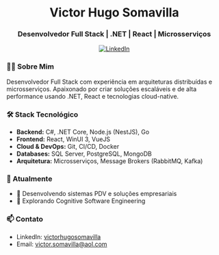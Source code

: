 <h1 align="center">Victor Hugo Somavilla</h1>
<h3 align="center">Desenvolvedor Full Stack | .NET | React | Microsserviços</h3>

<p align="center">
  <a href="https://www.linkedin.com/in/victorhugosomavilla/" target="_blank">
    <img src="https://img.shields.io/badge/LinkedIn-0077B5?style=for-the-badge&logo=linkedin&logoColor=white" alt="LinkedIn"/>
  </a>
</p>

### 👨‍💻 Sobre Mim

Desenvolvedor Full Stack com experiência em arquiteturas distribuídas e microsserviços. Apaixonado por criar soluções escaláveis e de alta performance usando .NET, React e tecnologias cloud-native.

### 🛠️ Stack Tecnológico

- **Backend:** C#, .NET Core, Node.js (NestJS), Go
- **Frontend:** React, WinUI 3, VueJS
- **Cloud & DevOps:** Git, CI/CD, Docker
- **Databases:** SQL Server, PostgreSQL, MongoDB
- **Arquitetura:** Microsserviços, Message Brokers (RabbitMQ, Kafka)

### 📖 Atualmente
- 📱 Desenvolvendo sistemas PDV e soluções empresariais
- 🎯 Explorando Cognitive Software Engineering

### 📫 Contato

- LinkedIn: [victorhugosomavilla](https://www.linkedin.com/in/victorhugosomavilla/)
- Email: victor.somavilla@aol.com
